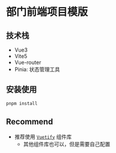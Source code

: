 # 部门前端项目模版

## 技术栈

* Vue3
* Vite5
* Vue-router
* Pinia: 状态管理工具

## 安装使用

```bash
pnpm install
```

## Recommend

* 推荐使用 [`Vuetify`](https://vuetifyjs.com/zh-Hans/) 组件库
  * 其他组件库也可以，但是需要自己配置
